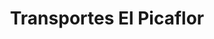 ---
title: "Transportes El Picaflor"
url: /pampas/transportes-el-picaflor/
shop: agencia de viajes
---